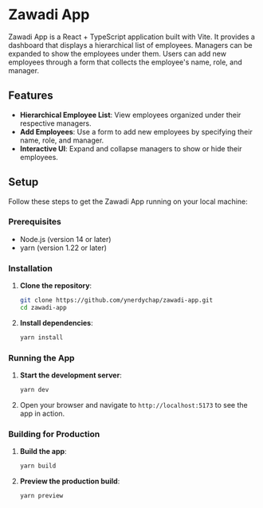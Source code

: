 # Zawadi App

Zawadi App is a React + TypeScript application built with Vite. It provides a dashboard that displays a hierarchical list of employees. Managers can be expanded to show the employees under them. Users can add new employees through a form that collects the employee's name, role, and manager.

## Features

- **Hierarchical Employee List**: View employees organized under their respective managers.
- **Add Employees**: Use a form to add new employees by specifying their name, role, and manager.
- **Interactive UI**: Expand and collapse managers to show or hide their employees.

## Setup

Follow these steps to get the Zawadi App running on your local machine:

### Prerequisites

- Node.js (version 14 or later)
- yarn (version 1.22 or later)

### Installation

1. **Clone the repository**:
    ```bash
    git clone https://github.com/ynerdychap/zawadi-app.git
    cd zawadi-app
    ```

2. **Install dependencies**:
    ```bash
    yarn install
    ```

### Running the App

1. **Start the development server**:
    ```bash
    yarn dev
    ```

2. Open your browser and navigate to `http://localhost:5173` to see the app in action.

### Building for Production

1. **Build the app**:
    ```bash
    yarn build
    ```

2. **Preview the production build**:
    ```bash
    yarn preview
    ```